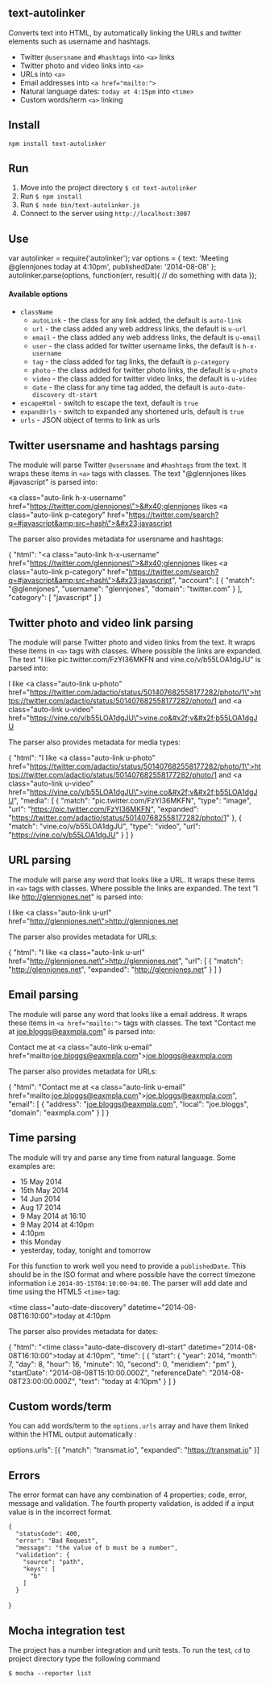## text-autolinker
Converts text into HTML, by automatically linking the URLs and twitter elements such as username and hashtags.

 - Twitter `@usersname` and `#hashtags` into  `<a>` links
 - Twitter photo and video links into  `<a>` 
 - URLs into `<a>`
 - Email addresses into `<a href="mailto:">`
 - Natural language dates: `today at 4:15pm` into `<time>`
 - Custom words/term `<a>` linking


## Install

    npm install text-autolinker

    
## Run

1. Move into the project directory `$ cd text-autolinker`
2. Run `$ npm install`
3. Run `$ node bin/text-autolinker.js`
4. Connect to the server using `http://localhost:3007`


## Use

  var autolinker = require('autolinker');
  var options = {
    text: 'Meeting @glennjones today at 4:10pm',
    publishedDate: '2014-08-08'
  };
  autolinker.parse(options, function(err, result){
    // do something with data
  });



#### Available options

* `className`
  - `autoLink` - the class for any link added, the default is `auto-link`
  - `url` - the class added any web address links, the default is `u-url`
  - `email` - the class added any web address links, the default is `u-email`
  - `user` - the class added for twitter username links, the default is `h-x-username`
  - `tag` - the class added for tag links, the default is `p-category`
  - `photo` - the class added for twitter photo links, the default is `u-photo`
  - `video` - the class added for twitter video links, the default is `u-video`
  - `date` - the class for any time tag added, the default is `auto-date-discovery dt-start`
* `escapeHtml` - switch to escape the text, default is `true`
* `expandUrls` - switch to expanded any shortened urls, default is `true`
* `urls` - JSON object of terms to link as urls


## Twitter usersname and hashtags parsing
The module will parse  Twitter `@usersname` and `#hashtags` from the text. It wraps these items in `<a>` tags with classes. The text "@glennjones likes #javascript" is parsed into:

  <a class=\"auto-link h-x-username\" href=\"https://twitter.com/glennjones\">&#x40;glennjones</a> likes <a class=\"auto-link p-category\" href=\"https://twitter.com/search?q=#javascript&amp;src=hash\">&#x23;javascript</a>

The parser also provides metadata for usersname and hashtags:

  {
    "html": "<a class=\"auto-link h-x-username\" href=\"https://twitter.com/glennjones\">&#x40;glennjones</a> likes <a class=\"auto-link p-category\" href=\"https://twitter.com/search?q=#javascript&amp;src=hash\">&#x23;javascript</a>",
    "account": [
      {
        "match": "@glennjones",
        "username": "glennjones",
        "domain": "twitter.com"
      }
    ],
    "category": [
      "javascript"
    ]
  }
  

## Twitter photo and video link parsing
The module will parse Twitter photo and video links from the text. It wraps these items in `<a>` tags with classes. Where possible the links are expanded. The text "I like pic.twitter.com/FzYI36MKFN and vine.co/v/b55LOA1dgJU" is parsed into:

  I like <a class=\"auto-link u-photo\" href=\"https://twitter.com/adactio/status/501407682558177282/photo/1\">https://twitter.com/adactio/status/501407682558177282/photo/1</a> and <a class=\"auto-link u-video\" href=\"https://vine.co/v/b55LOA1dgJU\">vine.co&#x2f;v&#x2f;b55LOA1dgJU</a>
  
The parser also provides metadata for media types:

  {
    "html": "I like <a class=\"auto-link u-photo\" href=\"https://twitter.com/adactio/status/501407682558177282/photo/1\">https://twitter.com/adactio/status/501407682558177282/photo/1</a> and <a class=\"auto-link u-video\" href=\"https://vine.co/v/b55LOA1dgJU\">vine.co&#x2f;v&#x2f;b55LOA1dgJU</a>",
    "media": [
      {
        "match": "pic.twitter.com/FzYI36MKFN",
        "type": "image",
        "url": "https://pic.twitter.com/FzYI36MKFN",
        "expanded": "https://twitter.com/adactio/status/501407682558177282/photo/1"
      },
      {
        "match": "vine.co/v/b55LOA1dgJU",
        "type": "video",
        "url": "https://vine.co/v/b55LOA1dgJU"
      }
    ]
  }


## URL parsing
The module will parse any word that looks like a URL. It wraps these items in `<a>` tags with classes. Where possible the links are expanded. The text "I like http://glennjones.net" is parsed into:

  I like <a class=\"auto-link u-url\" href=\"http://glennjones.net\">http://glennjones.net</a>

The parser also provides metadata for URLs:

  {
    "html": "I like <a class=\"auto-link u-url\" href=\"http://glennjones.net\">http://glennjones.net</a>",
    "url": [
      {
        "match": "http://glennjones.net",
        "expanded": "http://glennjones.net"
      }
    ]
  }


## Email parsing
The module will parse any word that looks like a email address. It wraps these items in `<a href="mailto:">` tags with classes. The text "Contact me at joe.bloggs@eaxmpla.com" is parsed into:

  Contact me at <a class=\"auto-link u-email\" href=\"mailto:joe.bloggs@eaxmpla.com\">joe.bloggs@eaxmpla.com</a>

The parser also provides metadata for URLs:

  {
    "html": "Contact me at <a class=\"auto-link u-email\" href=\"mailto:joe.bloggs@eaxmpla.com\">joe.bloggs@eaxmpla.com</a>",
    "email": [
      {
        "address": "joe.bloggs@eaxmpla.com",
        "local": "joe.bloggs",
        "domain": "eaxmpla.com"
      }
    ]
  }
 
## Time parsing
The module will try and parse any time from natural language. Some examples are:

 - 15 May 2014
 - 15th May 2014
 - 14 Jun 2014
 - Aug 17 2014
 - 9 May 2014 at 16:10
 - 9 May 2014 at 4:10pm
 - 4:10pm
 - this Monday
 - yesterday, today, tonight and tomorrow

For this function to work well you need to provide a `publishedDate`. This should be in the ISO format and where possible have the correct timezone information i.e `2014-05-15T04:10:00-04:00`. The parser will add date and time using the HTML5 `<time>` tag:

  <time class=\"auto-date-discovery\" datetime=\"2014-08-08T16:10:00\">today at 4:10pm</time>

The parser also provides metadata for dates:

  {
    "html": "<time class=\"auto-date-discovery dt-start\" datetime=\"2014-08-08T16:10:00\">today at 4:10pm</time>",
    "time": [
      {
        "start": {
          "year": 2014,
          "month": 7,
          "day": 8,
          "hour": 16,
          "minute": 10,
          "second": 0,
          "meridiem": "pm"
        },
        "startDate": "2014-08-08T15:10:00.000Z",
        "referenceDate": "2014-08-08T23:00:00.000Z",
        "text": "today at 4:10pm"
      }
    ]
  }

## Custom words/term
You can add words/term to the `options.urls` array and have them linked within the HTML output automatically :

  options.urls": [{
    "match": "transmat.io",
    "expanded": "https://transmat.io"
  }]



## Errors

The error format can have any combination of 4 properties; code, error, message and validation. The fourth property validation, is added if a input value is in the incorrect format. 
    
    {
      "statusCode": 400,
      "error": "Bad Request",
      "message": "the value of b must be a number",
      "validation": {
        "source": "path",
        "keys": [
          "b"
        ]
      }
  }



## Mocha integration test
The project has a number integration and unit tests. To run the test, `cd` to project directory type the following command

    $ mocha --reporter list



